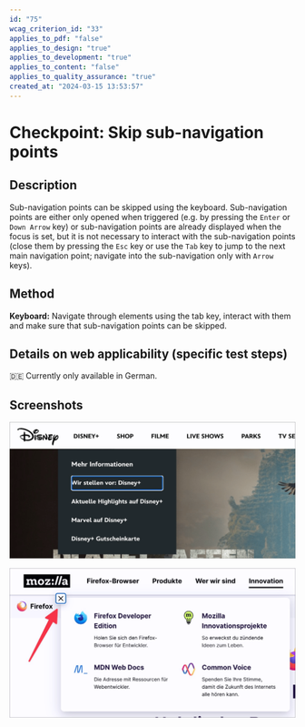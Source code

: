 ```yaml
---
id: "75"
wcag_criterion_id: "33"
applies_to_pdf: "false"
applies_to_design: "true"
applies_to_development: "true"
applies_to_content: "false"
applies_to_quality_assurance: "true"
created_at: "2024-03-15 13:53:57"
---
```


# Checkpoint: Skip sub-navigation points

## Description

Sub-navigation points can be skipped using the keyboard. Sub-navigation points are either only opened when triggered (e.g. by pressing the `Enter` or `Down Arrow` key) or sub-navigation points are already displayed when the focus is set, but it is not necessary to interact with the sub-navigation points (close them by pressing the `Esc` key or use the `Tab` key to jump to the next main navigation point; navigate into the sub-navigation only with `Arrow` keys).

## Method

**Keyboard:** Navigate through elements using the tab key, interact with them and make sure that sub-navigation points can be skipped.

## Details on web applicability (specific test steps)

🇩🇪 Currently only available in German.

## Screenshots

![Sub-Menüs bei Disney öffnen automatisch bei Fokus und können nicht geschlossen werden](images/sub-mens-bei-disney-ffnen-automatisch-bei-fokus-und-knnen-mit-esc-nicht-geschlossen-werden.png)

![Sub-Menüs bei Mozilla können mit Esc und X-Schalter geschlossen werden](images/sub-mens-bei-mozilla-knnen-mit-esc-und-x-schalter-geschlossen-werden.png)